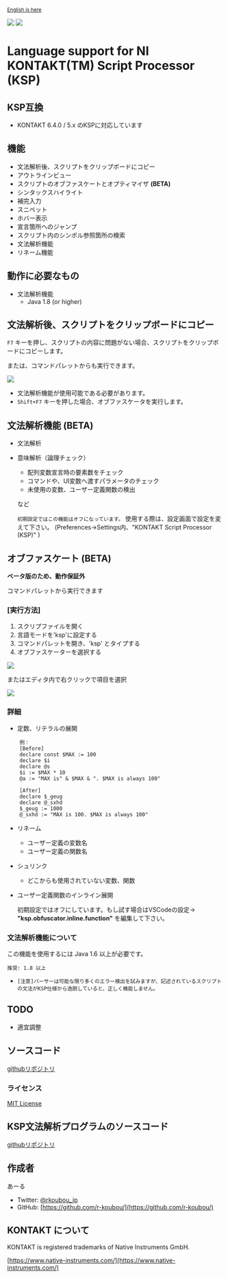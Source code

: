 <small>[English is here](https://github.com/r-koubou/vscode-ksp/blob/master/README.md)</small>

![](https://vsmarketplacebadge.apphb.com/version/rkoubou.ksp.svg
) ![](https://vsmarketplacebadge.apphb.com/installs-short/rkoubou.ksp.svg
)

# Language support for NI KONTAKT(TM) Script Processor (KSP)


## KSP互換

- KONTAKT 6.4.0 / 5.x のKSPに対応しています

## 機能

* 文法解析後、スクリプトをクリップボードにコピー
* アウトラインビュー
* スクリプトのオブファスケートとオプティマイザ **(BETA)**
* シンタックスハイライト
* 補完入力
* スニペット
* ホバー表示
* 宣言箇所へのジャンプ
* スクリプト内のシンボル参照箇所の検索
* 文法解析機能
* リネーム機能

## 動作に必要なもの

* 文法解析機能
    * Java 1.8 (or higher)


## 文法解析後、スクリプトをクリップボードにコピー

`F7` キーを押し、スクリプトの内容に問題がない場合、スクリプトをクリップボードにコピーします。

または、コマンドパレットからも実行できます。

![](https://github.com/r-koubou/vscode-ksp/raw/master/resources/readme/parse_cmd_ja.png)

* 文法解析機能が使用可能である必要があります。
* `Shift+F7` キーを押した場合、オブファスケータを実行します。

## 文法解析機能 (BETA)

* 文法解析
* 意味解析（論理チェック）
    - 配列変数宣言時の要素数をチェック
    - コマンドや、UI変数へ渡すパラメータのチェック
    - 未使用の変数、ユーザー定義関数の検出

    など

    `初期設定ではこの機能はオフになっています。`
    使用する際は、設定画面で設定を変えて下さい。
    (Preferences->Settings内、"KONTAKT Script Processor (KSP)" )

## オブファスケート (BETA)

**ベータ版のため、動作保証外**

コマンドパレットから実行できます

### [実行方法]

1. スクリプファイルを開く
2. 言語モードを'ksp'に設定する
3. コマンドパレットを開き、'ksp' とタイプする
4. オブファスケーターを選択する

![](https://github.com/r-koubou/vscode-ksp/raw/master/resources/readme/obfuscate_01.gif)

またはエディタ内で右クリックで項目を選択

![](https://github.com/r-koubou/vscode-ksp/raw/master/resources/readme/obfuscate_ctx_ja.png)

### 詳細

* 定数、リテラルの展開

~~~
    例：
    [Before]
    declare const $MAX := 100
    declare $i
    declare @s
    $i := $MAX * 10
    @a := "MAX is" & $MAX & ". $MAX is always 100"

    [After]
    declare $_geug
    declare @_sxhd
    $_geug := 1000
    @_sxhd := "MAX is 100. $MAX is always 100"
~~~

* リネーム
    - ユーザー定義の変数名
    - ユーザー定義の関数名
* シュリンク
    * どこからも使用されていない変数、関数

* ユーザー定義関数のインライン展開

    初期設定ではオフにしています。もし試す場合はVSCodeの設定→ **"ksp.obfuscator.inline.function"** を編集して下さい。


### 文法解析機能について

この機能を使用するには Java 1.6 以上が必要です。

`推奨: 1.8 以上`

* `[注意]パーサーは可能な限り多くのエラー検出を試みますが、記述されているスクリプトの文法がKSP仕様から逸脱していると、正しく機能しません。`


## TODO

* 適宜調整

## ソースコード

[githubリポジトリ](https://github.com/r-koubou/vscode-ksp)

### ライセンス

[MIT License](https://github.com/r-koubou/vscode-ksp/blob/master/LICENSE)

## KSP文法解析プログラムのソースコード

[githubリポジトリ](https://github.com/r-koubou/KSPSyntaxParser)

## 作成者

あーる

* Twitter: [@rkoubou_jp](https://twitter.com/rkoubou_jp)
* GitHub:  [https://github.com/r-koubou/](https://github.com/r-koubou/)

## KONTAKT について

KONTAKT is registered trademarks of Native Instruments GmbH.

[https://www.native-instruments.com/](https://www.native-instruments.com/)
